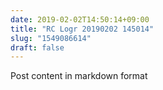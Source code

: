 ```yaml
---
date: 2019-02-02T14:50:14+09:00
title: "RC Logr 20190202 145014"
slug: "1549086614"
draft: false
---
```


Post content in markdown format
